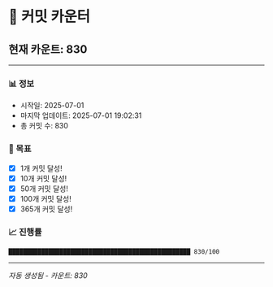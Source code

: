 # 🔢 커밋 카운터

## 현재 카운트: 830

---

### 📊 정보
- 시작일: 2025-07-01
- 마지막 업데이트: 2025-07-01 19:02:31
- 총 커밋 수: 830

### 🎯 목표
- [x] 1개 커밋 달성!
- [x] 10개 커밋 달성!
- [x] 50개 커밋 달성!
- [x] 100개 커밋 달성!
- [x] 365개 커밋 달성!

### 📈 진행률
```
██████████████████████████████████████████████████ 830/100
```

---
*자동 생성됨 - 카운트: 830*
